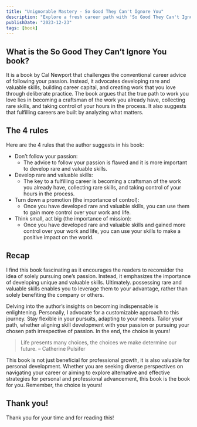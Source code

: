 ```yaml
---
title: "Unignorable Mastery - So Good They Can't Ignore You"
description: "Explore a fresh career path with 'So Good They Can't Ignore You' by Cal Newport. Personalize your path to success. The choice is yours!"
publishDate: "2023-12-23"
tags: [book]
---
```


## What is the So Good They Can’t Ignore You book?

It is a book by Cal Newport that challenges the conventional career advice of following your passion. Instead, it advocates developing rare and valuable skills, building career capital, and creating work that you love through deliberate practice. The book argues that the true path to work you love lies in becoming a craftsman of the work you already have, collecting rare skills, and taking control of your hours in the process. It also suggests that fulfilling careers are built by analyzing what matters.

## The 4 rules

Here are the 4 rules that the author suggests in his book:

- Don’t follow your passion:
  - The advice to follow your passion is flawed and it is more important to develop rare and valuable skills.
- Develop rare and valuable skills:
  - The key to a fulfilling career is becoming a craftsman of the work you already have, collecting rare skills, and taking control of your hours in the process.
- Turn down a promotion (the importance of control):
  - Once you have developed rare and valuable skills, you can use them to gain more control over your work and life.
- Think small, act big (the importance of mission):
  - Once you have developed rare and valuable skills and gained more control over your work and life, you can use your skills to make a positive impact on the world.

## Recap

I find this book fascinating as it encourages the readers to reconsider the idea of solely pursuing one’s passion. Instead, it emphasizes the importance of developing unique and valuable skills. Ultimately. possessing rare and valuable skills enables you to leverage them to your advantage, rather than solely benefiting the company or others.

Delving into the author’s insights on becoming indispensable is enlightening. Personally, I advocate for a customizable approach to this journey. Stay flexible in your pursuits, adapting to your needs. Tailor your path, whether aligning skill development with your passion or pursuing your chosen path irrespective of passion. In the end, the choice is yours!

> Life presents many choices, the choices we make determine our future. – Catherine Pulsifer

This book is not just beneficial for professional growth, it is also valuable for personal development. Whether you are seeking diverse perspectives on navigating your career or aiming to explore alternative and effective strategies for personal and professional advancement, this book is the book for you. Remember, the choice is yours!

## Thank you!

Thank you for your time and for reading this!
